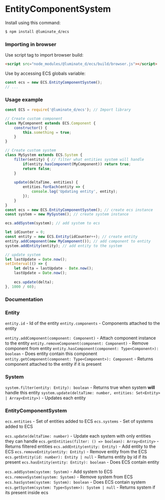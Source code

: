 # EntityComponentSystem
Install using this command:
```sh
$ npm install @luminate_d/ecs
```

### Importing in browser
Use script tag to import browser build:
```html
<script src="node_modules/@luminate_d/ecs/build/browser.js"></script>
```

Use by accessing ECS globals variable:
```js
const ecs = new ECS.EntityComponentSystem();
// ...
```

### Usage example
```js
const ECS = require('@luminate_d/ecs'); // Import library

// Create custom component
class MyComponent extends ECS.Component {
    constructor() {
        this.something = true;
    }
}

// Create custom system
class MySystem extends ECS.System {
    filter(entity) { // filter what entities system will handle
        if(entity.hasComponent(MyComponent)) return true;
        return false;
    }
    
    update(deltaTime, entities) {
        entities.forEach(entity => {
            console.log('Updating entity', entity);
        });
    }
}
const ecs = new ECS.EntityComponentSystem(); // create ecs instance
const system = new MySystem(); // create system instance

ecs.addSystem(system); // add system to ecs

let idCounter = 0;
const entity = new ECS.Entity(idCounter++); // create entity
entity.addComponent(new MyComponent()); // add component to entity
system.addEntity(entity); // add entity to the system

// update system
let lastUpdate = Date.now();
setInterval(() => {
    let delta = lastUpdate - Date.now();
    lastUpdate = Date.now();
    
    ecs.update(delta);
}, 1000 / 60);
```

### Documentation
### Entity
`entity.id` - Id of the entity
`entity.components` - Components attached to the entity

`entity.addComponent(component: Component)` - Attach component instance to the entity
`entity.removeComponent(component: Component)` - Remove component from entity
`entity.hasComponent(component: Type<Component>): boolean` - Does entity contain this component
`entity.getComponent(component: Type<Component>): Component` - Returns component attached to the entity if it is present

### System
`system.filter(entity: Entity): boolean` - Returns true when system **will** handle this entity
`system.update(deltaTime: number, entities: Set<Entity> | Array<Entity>)` - Updates each entity

### EntityComponentSystem

`ecs.entities` - Set of entities added to ECS
`ecs.systems` - Set of systems added to ECS

`ecs.update(deltaTime: number)` - Update each system with only entities they can handle
`ecs.getEntities(filter: () => boolean): Array<Entity>` - Returns filtered entities
`ecs.addEntity(entity: Entity)` - Add entity to the ECS
`ecs.removeEntity(entity: Entity)` - Remove entity from the ECS
`ecs.getEntity(id: number): Entity | null` - Returns entity by id if its present
`ecs.hasEntity(entity: Entity): boolean` - Does ECS contain entity

`ecs.addSystem(system: System)` - Add system to ECS
`ecs.removeSystem(system: System)` - Remove system from ECS
`ecs.hasSystem(system: System): boolean` - Does ECS contain system
`ecs.getSystem(system: Type<System>): System | null` - Returns system if its present inside ecs
